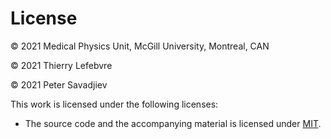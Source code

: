 # License

&copy; 2021 Medical Physics Unit, McGill University, Montreal, CAN

&copy; 2021 Thierry Lefebvre

&copy; 2021 Peter Savadjiev

This work is licensed under the following licenses:

- The source code and the accompanying material is licensed under [MIT](LICENSE).
